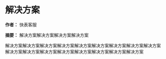 # 解决方案

**作者：** 快表客服

**摘要：** 解决方案解决方案解决方案解决方案

解决方案解决方案解决方案解决方案解决方案解决方案解决方案解决方案解决方案解决方案解决方案解决方案解决方案解决方案解决方案解决方案解决方案